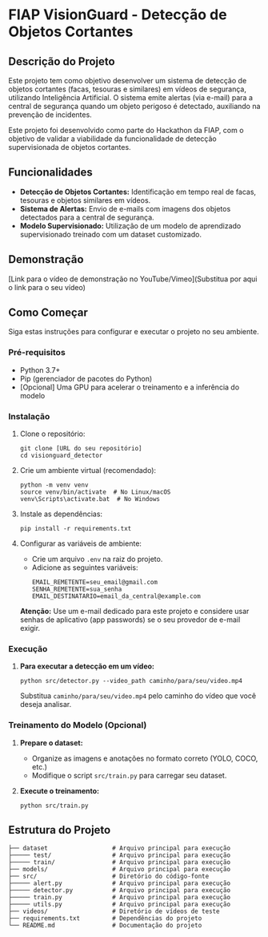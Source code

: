 # FIAP VisionGuard - Detecção de Objetos Cortantes

## Descrição do Projeto

Este projeto tem como objetivo desenvolver um sistema de detecção de objetos cortantes (facas, tesouras e similares) em vídeos de segurança, utilizando Inteligência Artificial. O sistema emite alertas (via e-mail) para a central de segurança quando um objeto perigoso é detectado, auxiliando na prevenção de incidentes.

Este projeto foi desenvolvido como parte do Hackathon da FIAP, com o objetivo de validar a viabilidade da funcionalidade de detecção supervisionada de objetos cortantes.

## Funcionalidades

*   **Detecção de Objetos Cortantes:** Identificação em tempo real de facas, tesouras e objetos similares em vídeos.
*   **Sistema de Alertas:** Envio de e-mails com imagens dos objetos detectados para a central de segurança.
*   **Modelo Supervisionado:** Utilização de um modelo de aprendizado supervisionado treinado com um dataset customizado.

## Demonstração

[Link para o vídeo de demonstração no YouTube/Vimeo](Substitua por aqui o link para o seu vídeo)

## Como Começar

Siga estas instruções para configurar e executar o projeto no seu ambiente.

### Pré-requisitos

*   Python 3.7+
*   Pip (gerenciador de pacotes do Python)
*   [Opcional] Uma GPU para acelerar o treinamento e a inferência do modelo

### Instalação

1.  Clone o repositório:

    ```
    git clone [URL do seu repositório]
    cd visionguard_detector
    ```

2.  Crie um ambiente virtual (recomendado):

    ```
    python -m venv venv
    source venv/bin/activate  # No Linux/macOS
    venv\Scripts\activate.bat  # No Windows
    ```

3.  Instale as dependências:

    ```
    pip install -r requirements.txt
    ```

4.  Configurar as variáveis de ambiente:
    * Crie um arquivo `.env` na raiz do projeto.
    * Adicione as seguintes variáveis:
        ```
        EMAIL_REMETENTE=seu_email@gmail.com
        SENHA_REMETENTE=sua_senha
        EMAIL_DESTINATARIO=email_da_central@example.com
        ```
    **Atenção:** Use um e-mail dedicado para este projeto e considere usar senhas de aplicativo (app passwords) se o seu provedor de e-mail exigir.

### Execução

1.  **Para executar a detecção em um vídeo:**

    ```
    python src/detector.py --video_path caminho/para/seu/video.mp4
    ```

    Substitua `caminho/para/seu/video.mp4` pelo caminho do vídeo que você deseja analisar.

### Treinamento do Modelo (Opcional)

1.  **Prepare o dataset:**
    *   Organize as imagens e anotações no formato correto (YOLO, COCO, etc.)
    *   Modifique o script `src/train.py` para carregar seu dataset.

2.  **Execute o treinamento:**

    ```
    python src/train.py
    ```

## Estrutura do Projeto
```
├── dataset                  # Arquivo principal para execução
├───── test/                 # Arquivo principal para execução
├───── train/                # Arquivo principal para execução
├── models/                  # Arquivo principal para execução
├── src/                     # Diretório do código-fonte
├───── alert.py              # Arquivo principal para execução
├───── detector.py           # Arquivo principal para execução
├───── train.py              # Arquivo principal para execução
├───── utils.py              # Arquivo principal para execução
├── videos/                  # Diretório de vídeos de teste
├── requirements.txt         # Dependências do projeto
└── README.md                # Documentação do projeto
```